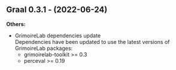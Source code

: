 ## Graal 0.3.1 - (2022-06-24)

**Others:**

 * GrimoireLab dependencies update\
   Dependencies have been updated to use the latest versions of
   GrimoireLab packages:
     - grimoirelab-toolkit >= 0.3
     - perceval >= 0.19


